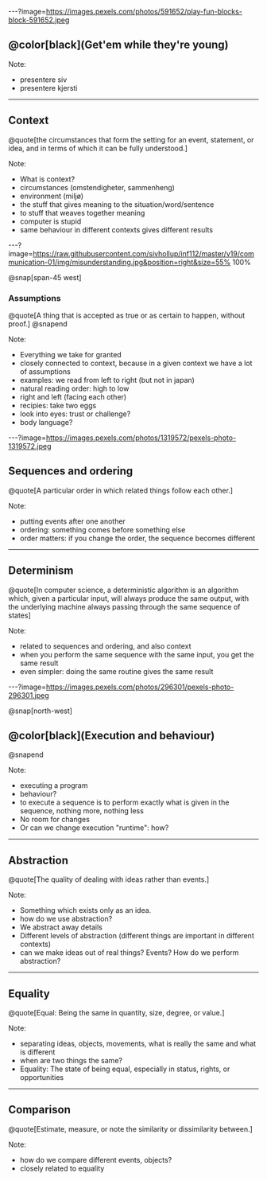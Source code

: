 ---?image=https://images.pexels.com/photos/591652/play-fun-blocks-block-591652.jpeg 

## @color[black](Get'em while they're young)

Note:
- presentere siv
- presentere kjersti


---

## Context

@quote[the circumstances that form the setting for an event, statement, or idea, and in terms of which it can be fully understood.]

Note: 
- What is context?
- circumstances (omstendigheter, sammenheng)
- environment (miljø)
- the stuff that gives meaning to the situation/word/sentence
- to stuff that weaves together meaning
- computer is stupid
- same behaviour in different contexts gives different results


---?image=https://raw.githubusercontent.com/sivhollup/inf112/master/v19/communication-01/img/misunderstanding.jpg&position=right&size=55% 100%

@snap[span-45 west]
### Assumptions
@quote[A thing that is accepted as true or as certain to happen, without proof.]
@snapend

Note: 
- Everything we take for granted
- closely connected to context, because in a given context we have a lot of
  assumptions
- examples: we read from left to right (but not in japan)
- natural reading order: high to low
- right and left (facing each other)
- recipies: take two eggs
- look into eyes: trust or challenge?
- body language?


---?image=https://images.pexels.com/photos/1319572/pexels-photo-1319572.jpeg

## Sequences and ordering

@quote[A particular order in which related things follow each other.]

Note: 
- putting events after one another
- ordering: something comes before something else
- order matters: if you change the order, the sequence becomes different


---

## Determinism

@quote[In computer science, a deterministic algorithm is an algorithm which, given a particular input, will always produce the same output, with the underlying machine always passing through the same sequence of states]


Note: 
- related to sequences and ordering, and also context
- when you perform the same sequence with the same input, you get the same
  result
- even simpler: doing the same routine gives the same result


---?image=https://images.pexels.com/photos/296301/pexels-photo-296301.jpeg

@snap[north-west]
## @color[black](Execution and behaviour)
@snapend

Note:
- executing a program
- behaviour?
- to execute a sequence is to perform exactly what is given in the sequence,
  nothing more, nothing less
- No room for changes
- Or can we change execution "runtime": how? 


---

## Abstraction

@quote[The quality of dealing with ideas rather than events.]

Note: 
- Something which exists only as an idea.
- how do we use abstraction?
- We abstract away details
- Different levels of abstraction (different things are important in different
  contexts)
- can we make ideas out of real things? Events? How do we perform abstraction?


---

## Equality

@quote[Equal: Being the same in quantity, size, degree, or value.]

Note: 
- separating ideas, objects, movements, what is really the same and what is different
- when are two things the same? 
- Equality: The state of being equal, especially in status, rights, or opportunities


---

## Comparison

@quote[Estimate, measure, or note the similarity or dissimilarity between.]

Note:
- how do we compare different events, objects? 
- closely related to equality






